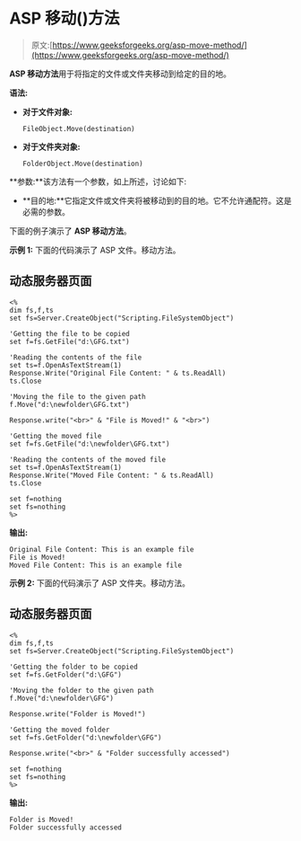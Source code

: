 # ASP 移动()方法

> 原文:[https://www.geeksforgeeks.org/asp-move-method/](https://www.geeksforgeeks.org/asp-move-method/)

**ASP 移动方法**用于将指定的文件或文件夹移动到给定的目的地。

**语法:**

*   **对于文件对象:**

    ```
    FileObject.Move(destination)
    ```

*   **对于文件夹对象:**

    ```
    FolderObject.Move(destination)
    ```

**参数:**该方法有一个参数，如上所述，讨论如下:

*   **目的地:**它指定文件或文件夹将被移动到的目的地。它不允许通配符。这是必需的参数。

下面的例子演示了 **ASP 移动方法**。

**示例 1:** 下面的代码演示了 ASP 文件。移动方法。

## 动态服务器页面

```
<%
dim fs,f,ts
set fs=Server.CreateObject("Scripting.FileSystemObject")

'Getting the file to be copied
set f=fs.GetFile("d:\GFG.txt")

'Reading the contents of the file
set ts=f.OpenAsTextStream(1)
Response.Write("Original File Content: " & ts.ReadAll)
ts.Close

'Moving the file to the given path
f.Move("d:\newfolder\GFG.txt")

Response.write("<br>" & "File is Moved!" & "<br>")

'Getting the moved file
set f=fs.GetFile("d:\newfolder\GFG.txt")

'Reading the contents of the moved file
set ts=f.OpenAsTextStream(1)
Response.Write("Moved File Content: " & ts.ReadAll)
ts.Close

set f=nothing
set fs=nothing
%>
```

**输出:**

```
Original File Content: This is an example file
File is Moved!
Moved File Content: This is an example file
```

**示例 2:** 下面的代码演示了 ASP 文件夹。移动方法。

## 动态服务器页面

```
<%
dim fs,f,ts
set fs=Server.CreateObject("Scripting.FileSystemObject")

'Getting the folder to be copied
set f=fs.GetFolder("d:\GFG")

'Moving the folder to the given path
f.Move("d:\newfolder\GFG")

Response.write("Folder is Moved!")

'Getting the moved folder
set f=fs.GetFolder("d:\newfolder\GFG")

Response.write("<br>" & "Folder successfully accessed")

set f=nothing
set fs=nothing
%>
```

**输出:**

```
Folder is Moved!
Folder successfully accessed
```